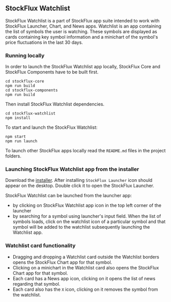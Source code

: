 ## StockFlux Watchlist

StockFlux Watchlist is a part of StockFlux app suite intended to work with StockFlux Launcher, Chart, and News apps.
Watchlist is an app containing the list of symbols the user is watching. These symbols are displayed as cards containing key symbol information and a minichart of the symbol's price fluctuations in the last 30 days.

### Running locally

In order to launch the StockFlux Watchlist app locally, StockFlux Core and StockFlux Components have to be built first.

```
cd stockflux-core
npm run build
cd stockflux-components
npm run build
```

Then install StockFlux Watchlist dependencies.

```
cd stockflux-watchlist
npm install
```

To start and launch the StockFlux Watchlist:

```
npm start
npm run launch
```

To launch other StockFlux apps locally read the `README.md` files in the project folders.

### Launching StockFlux Watchlist app from the installer

Download the [installer](https://install.openfin.co/download/?os=win&config=https%3A%2F%2Fd2v92tgq94yxaa.cloudfront.net%2Fapi%2Fapps%2Fv1%2Fstockflux-launcher%2Fapp.json&fileName=stockflux-installer&unzipped=true). After installing `StockFlux Launcher` icon should appear on the desktop. Double click it to open the StockFlux Launcher.

StockFlux Watchlist can be launched from the launcher app:

-   by clicking on StockFlux Watchlist app icon in the top left corner of the launcher
-   by searching for a symbol using launcher's input field. When the list of symbols loads, click on the watchlist icon of a particular symbol and that symbol will be added to the watchlist subsequently launching the Watchlist app.

### Watchlist card functionality

-   Dragging and dropping a Watchlist card outside the Watchlist borders opens the StockFlux Chart app for that symbol.
-   Clicking on a minichart in the Watchlist card also opens the StockFlux Chart app for that symbol.
-   Each card has a News app icon, clicking on it opens the list of news regarding that symbol.
-   Each card also has the `X` icon, clicking on it removes the symbol from the watchlist.
